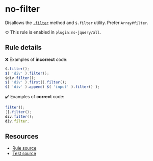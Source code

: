 # no-filter

Disallows the [`.filter`](https://api.jquery.com/filter/) method and `$.filter` utility. Prefer `Array#filter`.

⚙️ This rule is enabled in `plugin:no-jquery/all`.

## Rule details

❌ Examples of **incorrect** code:
```js
$.filter();
$( 'div' ).filter();
$div.filter();
$( 'div' ).first().filter();
$( 'div' ).append( $( 'input' ).filter() );
```

✔️ Examples of **correct** code:
```js
filter();
[].filter();
div.filter();
div.filter;
```

## Resources

* [Rule source](/src/rules/no-filter.js)
* [Test source](/src/tests/no-filter.js)
